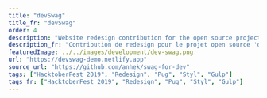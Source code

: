 ```yaml
---
title: "devSwag"
title_fr: "devSwag"
order: 4
description: "Website redesign contribution for the open source project called 'devSwag' during the Hacktoberfest 2019."
description_fr: "Contribution de redesign pour le projet open source 'devSwag' lors du Hacktoberfest 2019."
featuredImage: ../../images/development/dev-swag.png
url: "https://devswag-demo.netlify.app"
source_url: "https://github.com/anhek/swag-for-dev"
tags: ["HacktoberFest 2019", "Redesign", "Pug", "Styl", "Gulp"]
tags_fr: ["HacktoberFest 2019", "Redesign", "Pug", "Styl", "Gulp"]
---
```

